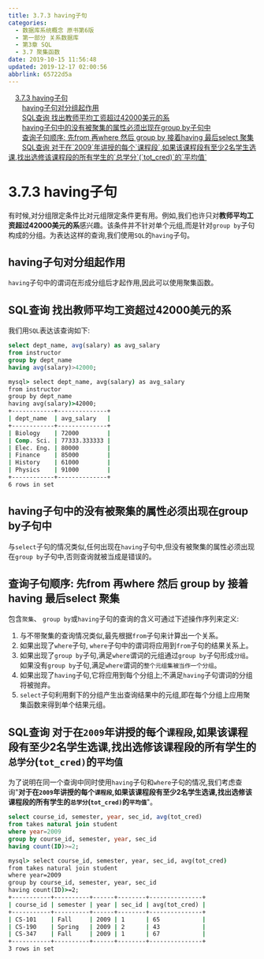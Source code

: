 ```yaml
---
title: 3.7.3 having子句
categories: 
  - 数据库系统概念 原书第6版
  - 第一部分 关系数据库
  - 第3章 SQL
  - 3.7 聚集函数
date: 2019-10-15 11:56:48
updated: 2019-12-17 02:00:56
abbrlink: 65722d5a
---
```

<div id='my_toc'><a href="/ReadingNotes/65722d5a/#3-7-3-having子句" class="header_1">3.7.3 having子句</a>&nbsp;<br><a href="/ReadingNotes/65722d5a/#having子句对分组起作用" class="header_2">having子句对分组起作用</a>&nbsp;<br><a href="/ReadingNotes/65722d5a/#SQL查询-找出教师平均工资超过42000美元的系" class="header_2">SQL查询 找出教师平均工资超过42000美元的系</a>&nbsp;<br><a href="/ReadingNotes/65722d5a/#having子句中的没有被聚集的属性必须出现在group-by子句中" class="header_2">having子句中的没有被聚集的属性必须出现在group by子句中</a>&nbsp;<br><a href="/ReadingNotes/65722d5a/#查询子句顺序-先from-再where-然后-group-by-接着having-最后select-聚集" class="header_2">查询子句顺序: 先from 再where 然后 group by 接着having 最后select 聚集</a>&nbsp;<br><a href="/ReadingNotes/65722d5a/#SQL查询-对于在-2009-年讲授的每个-课程段-如果该课程段有至少2名学生选课-找出选修该课程段的所有学生的-总学分-tot_cred-的-平均值" class="header_2">SQL查询 对于在`2009`年讲授的每个`课程段`,如果该课程段有至少2名学生选课,找出选修该课程段的所有学生的`总学分`(`tot_cred)`的`平均值`</a>&nbsp;<br></div>
<style>.header_1{margin-left: 1em;}.header_2{margin-left: 2em;}.header_3{margin-left: 3em;}.header_4{margin-left: 4em;}.header_5{margin-left: 5em;}.header_6{margin-left: 6em;}</style>
<!--more-->
<script>if (navigator.platform.search('arm')==-1){document.getElementById('my_toc').style.display = 'none';}var e,p = document.getElementsByTagName('p');while (p.length>0) {e = p[0];e.parentElement.removeChild(e);}</script>

<!--end-->
<!--SSTStart-->
# 3.7.3 having子句 #
有时候,对分组限定条件比对元组限定条件更有用。例如,我们也许只对**教师平均工资超过42000美元的系**感兴趣。该条件并不针对单个元组,而是针对`group by`子句构成的分组。为表达这样的查询,我们使用`SQL`的`having`子句。
## having子句对分组起作用 ##
`having`子句中的谓词在形成分组后才起作用,因此可以使用聚集函数。
## SQL查询 找出教师平均工资超过42000美元的系 ##
我们用`SQL`表达该查询如下:
```sql
select dept_name, avg(salary) as avg_salary
from instructor
group by dept_name
having avg(salary)>42000;
```
```cmd
mysql> select dept_name, avg(salary) as avg_salary
from instructor
group by dept_name
having avg(salary)>42000;
+------------+--------------+
| dept_name  | avg_salary   |
+------------+--------------+
| Biology    | 72000        |
| Comp. Sci. | 77333.333333 |
| Elec. Eng. | 80000        |
| Finance    | 85000        |
| History    | 61000        |
| Physics    | 91000        |
+------------+--------------+
6 rows in set
```
## having子句中的没有被聚集的属性必须出现在group by子句中 ##
与`select`子句的情况类似,任何出现在`having`子句中,但没有被聚集的属性必须出现在`group by`子句中,否则查询就被当成是错误的。

## 查询子句顺序: 先from 再where 然后 group by 接着having 最后select 聚集 ##
包含`聚集`、 `group by`或`having`子句的查询的含义可通过下述操作序列来定义:
1. 与不带聚集的查询情况类似,最先根据`from`子句来计算出一个关系。
2. 如果出现了`where`子句, `where`子句中的谓词将应用到`from`子句的结果关系上。
3. 如果出现了`group by`子句,满足`where`谓词的元组通过`group by`子句形成`分组`。如果没有`group by`子句,满足`where`谓词的`整个元组集被当作一个分组`。
4. 如果出现了`having`子句,它将应用到每个分组上;不满足`having`子句谓词的分组将被抛弃。
5. `select`子句利用剩下的分组产生出查询结果中的元组,即在每个分组上应用聚集函数来得到单个结果元组。

## SQL查询 对于在`2009`年讲授的每个`课程段`,如果该课程段有至少2名学生选课,找出选修该课程段的所有学生的`总学分`(`tot_cred)`的`平均值` ##
为了说明在同一个查询中同时使用`having`子句和`where`子句的情况,我们考虑查询"**对于在`2009`年讲授的每个`课程段`,如果该课程段有至少2名学生选课,找出选修该课程段的所有学生的`总学分`(`tot_cred)`的`平均值`**"。
```sql
select course_id, semester, year, sec_id, avg(tot_cred)
from takes natural join student
where year=2009
group by course_id, semester, year, sec_id
having count(ID)>=2;
```
```cmd
mysql> select course_id, semester, year, sec_id, avg(tot_cred)
from takes natural join student
where year=2009
group by course_id, semester, year, sec_id
having count(ID)>=2;
+-----------+----------+------+--------+---------------+
| course_id | semester | year | sec_id | avg(tot_cred) |
+-----------+----------+------+--------+---------------+
| CS-101    | Fall     | 2009 | 1      | 65            |
| CS-190    | Spring   | 2009 | 2      | 43            |
| CS-347    | Fall     | 2009 | 1      | 67            |
+-----------+----------+------+--------+---------------+
3 rows in set
```
<!--SSTStop-->


